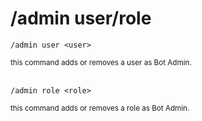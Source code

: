 # /admin user/role

```shell
/admin user <user>
```
<small>this command adds or removes a user as Bot Admin.</small>
<br><br>
```shell
/admin role <role>
```
<small>this command adds or removes a role as Bot Admin.</small>